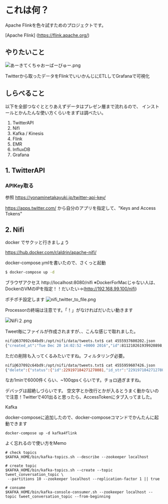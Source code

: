 # これは何？
Apache Flinkを色々試すためのプロジェクトです。

[Apache Flink] (https://flink.apache.org/)

## やりたいこと

![あーきてくちゃおーばーびゅー.png](https://qiita-image-store.s3.amazonaws.com/0/91992/1c6c7128-3dbf-0a30-b8a5-6e24b329174f.png "あーきてくちゃおーばーびゅー.png")

Twitterから取ったデータをFlinkでいいかんじにETLしてGrafanaで可視化

## しらべること

以下を全部つなぐととりあえずデータはプレゼン層まで流れるので、
インストールとかんたんな使い方くらいをまずは調べたい。

1. TwitterAPI
2. Nifi
3. Kafka / Kinesis
4. Flink
5. EMR
6. InfluxDB
7. Grafana

## 1. TwitterAPI
### APIKey取る
参照
https://yonaminetakayuki.jp/twitter-api-key/

https://apps.twitter.com/
から自分のアプリを指定して、"Keys and Access Tokens"

## 2. Nifi
docker でサクッと行きましょう

https://hub.docker.com/r/aldrin/apache-nifi/

docker-compose.ymlを書いたので、さくっと起動

```sh
$ docker-compose up -d
```

ブラウザアクセス
http://localhost:8080/nifi
※DockerForMacじゃない人は、DockerのVMのIPを指定！！だいたい→(http://192.168.99.100/nifi)

ポチポチ設定します
![nifi_twitter_to_file.png](https://qiita-image-store.s3.amazonaws.com/0/91992/8d384f3a-6012-8362-68c6-c6e876096804.png "nifi_twitter_to_file.png")

Processorの終端は注意です。「！」がなければだいたい動きます

![NiFi２.png](https://qiita-image-store.s3.amazonaws.com/0/91992/c1e9de6b-b1ed-2245-8ef7-43bd93405c1b.png "NiFi２.png")

Tweet毎にファイルが作成されますが、、こんな感じで取れました。

```sh
nifi@637092c64bd9:/opt/nifi/data/tweets.txt$ cat 4555937600202.json
{"created_at":"Tue Dec 20 14:02:52 +0000 2016","id":811210261939920898,"id_str":"811210261939920898","text":"\u306a\u3093\u304b\u61d0\u304b\u3057\u3044\u3084\u3064\u304d\u305fwwwwww","source":"\u003ca href=\"http:\/\/twitter.com\/download\/iphone\" rel=\"nofollow\"\u003eTwitter for iPhone\u003c\/a\u003e","truncated":false,"in_reply_to_status_id":null,"in_reply_to_status_id_str":null,"in_reply_to_user_id":null,"in_reply_to_user_id_str":null,"in_reply_to_screen_name":null,"user":{"id":990032060,"id_str":"990032060","name":"f u m i k a","screen_name":"yt3_fi7","location":"Tokyo","url":null,"description":"\u7389\u68ee\u3055\u3093\u25e1\u030e\u2727","protected":false,"verified":false,"followers_count":54,"friends_count":62,"listed_count":0,"favourites_count":1123,"statuses_count":23689,"created_at":"Wed Dec 05 02:38:03 +0000 2012","utc_offset":32400,"time_zone":"Tokyo","geo_enabled":false,"lang":"ja","contributors_enabled":false,"is_translator":false,"profile_background_color":"000000","profile_background_image_url":"http:\/\/abs.twimg.com\/images\/themes\/theme1\/bg.png","profile_background_image_url_https":"https:\/\/abs.twimg.com\/images\/themes\/theme1\/bg.png","profile_background_tile":false,"profile_link_color":"FFCC4D","profile_sidebar_border_color":"000000","profile_sidebar_fill_color":"000000","profile_text_color":"000000","profile_use_background_image":false,"profile_image_url":"http:\/\/pbs.twimg.com\/profile_images\/749940152986841089\/8lPOj1CA_normal.jpg","profile_image_url_https":"https:\/\/pbs.twimg.com\/profile_images\/749940152986841089\/8lPOj1CA_normal.jpg","profile_banner_url":"https:\/\/pbs.twimg.com\/profile_banners\/990032060\/1448900020","default_profile":false,"default_profile_image":false,"following":null,"follow_request_sent":null,"notifications":null},"geo":null,"coordinates":null,"place":null,"contributors":null,"is_quote_status":false,"retweet_count":0,"favorite_count":0,"entities":{"hashtags":[],"urls":[],"user_mentions":[],"symbols":[]},"favorited":false,"retweeted":false,"filter_level":"low","lang":"ja","timestamp_ms":"1482242572661"}
```

ただの削除も入ってくるみたいですね。フィルタリング必要。

```sh
nifi@637092c64bd9:/opt/nifi/data/tweets.txt$ cat 4555959607426.json
{"delete":{"status":{"id":229197184271278081,"id_str":"229197184271278081","user_id":84824529,"user_id_str":"84824529"},"timestamp_ms":"1482242573699"}}
```

なお1minで6000件くらい、~100qpsくらいです。チョロ過ぎますね。

デバッグは超絶しづらいです。
空文字とか改行とかが入るとうまく動かないので注意！Twitterで401出ると思ったら、AccessTokenにタブ入ってました。

Kafka

docker-composeに追加したので、docker-composeコマンドでかんたんに起動できます
```
docker-compose up -d kafka4flink
```

よく忘れるので使い方をMemo

```
# check topics
$KAFKA_HOME/bin/kafka-topics.sh --describe --zookeeper localhost

# create topic
$KAFKA_HOME/bin/kafka-topics.sh --create --topic tweet_conversation_topic \
 --partitions 10 --zookeeper localhost --replication-factor 1 || true

# consume
$KAFKA_HOME/bin/kafka-console-consumer.sh --zookeeper localhost --topic tweet_conversation_topic --from-beginning
```
